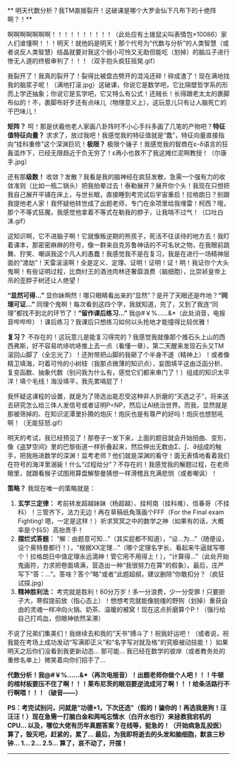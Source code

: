 ** 明天代数分析？我TM直接裂开！这破课是哪个大罗金仙下凡布下的十绝阵啊？！**

啊啊啊啊啊啊啊！！！！！！！！！！（此处应有土拨鼠尖叫表情包×10086）家人们谁懂啊！！！明天！就他妈是明天！那个代号为“代数与分析”的人类智慧（或者说反人类智慧）结晶就要对我这个弱小可怜又无助但能吃（划掉）的脑瓜子进行惨无人道的终极审判了！！！（双手抱头疯狂摇晃.gif）

我裂开了！我真的裂开了！裂得比被盘古劈开的混沌还碎！碎成渣了！现在满地找我的脑浆子呢！（满地打滚.jpg）这破课，你说它是数学吧，它比隔壁哲学系的形而上学还抽象；你说它是玄学吧，它又特么有公式！还贼长！长得跟老太太的裹脚布似的！不，裹脚布好歹还有点味儿（物理意义上），这玩意儿只有让人脑死亡的干巴味儿！

**矩阵？** 呵！那是伏羲他老人家画八卦阵时不小心手抖多画了几笔的产物吧？**特征值特征向量？** 求求了，放过我吧！我感觉我的特征值就是“蠢”，特征向量直接指向“挂科重修”这个深渊巨坑！**极限？** 极限个锤子！我感觉我的智商在ε-δ语言的狂轰滥炸下，已经无限趋近于负无穷了！ε再小也救不了我这摊烂泥啊教授！（尔康手.jpg）

还有那**级数！** 收敛？发散？我看是我的脑神经在疯狂发散，急需一个强有力的收敛准则（比如一瓶二锅头）把我拍晕过去！泰勒展开？展开你个头！我现在只想把我自己展开平铺在床上，与世长眠，直接睡到考完试后宇宙重启！拉格朗日？别跟我提他老人家！我怀疑他转世成了出题老师，专门在余项里给我埋雷！柯西？哦，那个不等式狂魔，我感觉他拿着不等式在勒我的脖子，让我喘不过气！（口吐白沫.gif）

这知识啊，它不进脑子啊！它就像叛逆期的熊孩子，死活不往该待的地方去！我盯着课本，那密密麻麻的符号，像一群来自克苏鲁神话的不可名状之物，在我眼前跳舞、狞笑、嘲讽我这个凡人的愚蠢！我感觉我不是在复习，我是在进行一场精神层面的“渡劫”！天雷滚滚啊！全是定义、定理、证明！证明！证！明！我证你个大头鬼啊！有些证明过程，比商纣王的酒池肉林还奢靡浪费（脑细胞），比崇祯皇帝上吊的歪脖子树还让人绝望！

**“显然可得…”** 显你妹啊然！哪只眼睛看出来的“显然”？是开了天眼还是咋地？**“同理可证…”** 同理个鬼啊！每次看到这四个字，我就知道，完了，又到了我连“同理”都找不到北的环节了！**“留作课后练习…”** 我@#￥%……&*（此处消音，电报音哔哔哔）！课后练习？我课后只想练习如何以头抢地才能撞得比较优雅！

**复习？** 不存在的！这玩意儿是能复习得完的？我感觉我就像那个推石头上山的西西弗斯，好不容易吭哧吭哧推上去一点（看懂一章），第二天醒来发现石头又TM滚回山脚了（全忘光了）！还附带把山脚的我砸了个半身不遂（精神上）！或者像精卫填海，叼着可怜的小树枝（我那点微薄的知识点），妄图填平这由泛函分析、复变函数、抽象代数（别问我为什么有，感觉它们都来串门了！）组成的知识太平洋！填个毛线！海没填平，我先累嗝屁了！

我怀疑这课程的设置，就是为了筛选出能忍受这种非人折磨的“天选之子”，将来送去研究怎么给三体人发信号或者证明P=NP，然后让AI统治世界。而我，显然就是那被筛掉的、在知识泥潭里扑腾的炮灰！炮灰也是有尊严的好吗！炮灰也想怒吼啊！（无能狂怒.gif）

明天的考试，我已经预见了！那卷子一发下来，上面的题目就会开始扭曲、变形，像《盗梦空间》里的巴黎街道一样折叠起来，然后伸出无数由Σ、∫、∂组成的触手，把我拖进数学的深渊！监考老师？他们就是深渊的看守！面无表情地看着我们在符号的海洋里溺毙！什么“过程给分”？不存在的！我感觉我的解题过程，在老师眼里，就跟看猴子试图用算盘解黎曼猜想一样滑稽且充满悲悯（或者嘲讽）！

**策略？** 我现在唯一的策略就是：
1.  **玄学三定律：** 考前转发超越妹妹（杨超越）、挂柯南（挂科难）、信春哥（不挂科）！三管齐下，法力无边！再在草稿纸角落画个FFF（For the Final exam Fighting! 嗯，一定是这样！）祈求冥冥之中的数学之神（如果有的话，大概率是个抖S）高抬贵手！
2.  **摆烂式答题：** “解：由题意可知…”（其实屁都不知道），“设…为…”（随便设，设个奥特曼都行！），“根据XX定理…”（哪个定理名字长、看起来牛逼就写哪个！拉格朗日中值定理永远滴神！管它用不用得上！），“计算得…”（此处开始鬼画符，力求把卷面填满，营造出一种“我很努力在算”的假象）。最后，庄严写下“答：…”。答啥？答个“略”或者“此题超纲，建议删除”你敢扣分？（疯狂试探.jpg）
3.  **精神胜利法：** 考完就是胜利！60分万岁！多一分浪费，少一分受罪！只要胆子大，寒假提前放（指心态上）！想想考完就能像脱缰的野狗（划掉）重获自由的灵魂一样冲向火锅、奶茶、温暖的被窝！现在这点折磨算个P！（强行给自己打鸡血，但眼神依然呆滞）

不说了兄弟们集美们！我继续去和我的“天书”搏斗了！祝我好运吧！（或者说，祝我能在考场上成功发动“写满即正义”和“名字写对就及格”的究极被动技能！）如果明天之后你们没看到我更新动态… 那可能… 我已经在数学的彼岸（或者教务处的重修名单上）微笑着向你们招手了…

**代数分析！我@#￥%……&*（再次电报音）！出题老师你做个人吧！！！牛顿的棺材板要压不住了啊！！！莱布尼茨的眼泪要逆流成河了啊！！！给条活路行不行啊喂！！！（破音——）**

**PS：考完试别问，问就是“功德+1，下次还选”（假的！骗你的！再选我是狗！汪汪汪！）现在急需一打脑白金和两吨忘情水（白开水也行）来拯救我宕机的CPU… 以及，哪位大佬有历年真题答案？在线等，挺急的！（开始病急乱投医）算了，毁灭吧，赶紧的，累了… 最后，为我即将逝去的头发和脑细胞，默哀三秒钟… 1… 2… 2.5… 算了，哀不动了，开摆！**
***
